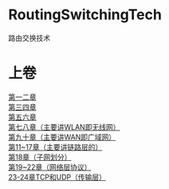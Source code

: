 # RoutingSwitchingTech
路由交换技术
# 上卷
[第一二章](https://github.com/RaguelFoReveR/RoutingSwitchingTech/issues/1)</br>
[第三四章](https://github.com/RaguelFoReveR/RoutingSwitchingTech/issues/2)</br>
[第五六章](https://github.com/RaguelFoReveR/RoutingSwitchingTech/issues/3)</br>
[第七八章（主要讲WLAN即无线网）](https://github.com/RaguelFoReveR/RoutingSwitchingTech/issues/4)</br>
[第九十章（主要讲WAN即广域网）](https://github.com/RaguelFoReveR/RoutingSwitchingTech/issues/5)</br>
[第11~17章（主要讲链路层的）](https://github.com/RaguelFoReveR/RoutingSwitchingTech/issues/6)</br>
[第18章（子网划分）](https://github.com/RaguelFoReveR/RoutingSwitchingTech/issues/7)</br>
[第19~22章（网络层协议）](https://github.com/RaguelFoReveR/RoutingSwitchingTech/issues/8)</br>
[23-24章TCP和UDP（传输层）](https://github.com/RaguelFoReveR/RoutingSwitchingTech/issues/9)</br>
